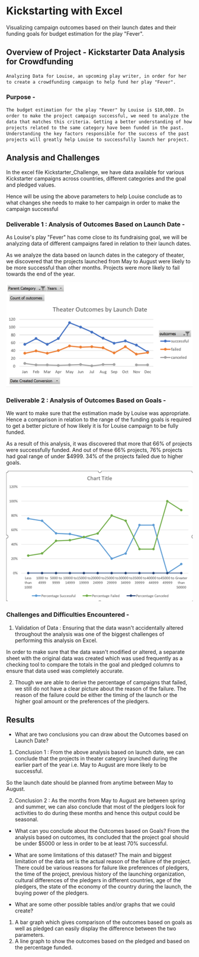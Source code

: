 # Kickstarting with Excel
Visualizing campaign outcomes based on their launch dates and their funding goals for budget estimation for the play "Fever".

## Overview of Project - Kickstarter Data Analysis for Crowdfunding
	Analyzing Data for Louise, an upcoming play writer, in order for her to create a crowdfunding campaign to help fund her play "Fever".

### Purpose - 
	The budget estimation for the play "Fever" by Louise is $10,000. In order to make the project campaign successful, we need to analyze the data that matches this criteria. Getting a better understanding of how projects related to the same category have been funded in the past. Understanding the key factors responsible for the success of the past projects will greatly help Louise to successfully launch her project. 

## Analysis and Challenges
In the excel file Kickstarter_Challenge, we have data available for various Kickstarter campaigns across countries, different categories and the goal and pledged values.
	
Hence will be using the above parameters to help Louise conclude as to what changes she needs to make to her campaign in order to make the campaign successful

### Deliverable 1 : Analysis of Outcomes Based on Launch Date -
As Louise's play "Fever" has come close to its fundraising goal, we will be analyzing data of different campaigns fared in relation to their launch dates.
	
As we analyze the data based on launch dates in the category of theater, we discovered that the projects launched from May to August were likely to be more successful than other months. Projects were more likely to fail towards the end of the year.

![Theater Outcomes by Launch-Date](Resources/Theater_Outcomes_vs_Launch_Date.png)


### Deliverable 2 : Analysis of Outcomes Based on Goals -
We want to make sure that the estimation made by Louise was appropriate. Hence a comparison in relation to the range of the funding goals is required to get a better picture of how likely it is for Louise campaign to be fully funded. 
 	
As a result of this analysis, it was discovered that more that 66% of projects were successfully funded. And out of these 66% projects, 76% projects had goal range of under $4999. 34% of the projects failed due to higher goals.

![Outcomes Based on Goals](Resources/Outcomes_based_vs_Goals.png)


### Challenges and Difficulties Encountered -
1. Validation of Data : Ensuring that the data wasn't accidentally altered throughout the analysis was one of the biggest challenges of performing this analysis on Excel.

In order to make sure that the data wasn't modified or altered, a separate sheet with the original data was created which was used frequently as a checking tool to compare the totals in the goal and pledged columns to ensure that data used was completely accurate. 

2. Though we are able to derive the percentage of campaigns that failed, we still do not have a clear picture about the reason of the failure. The reason of the failure could be either the timing of the launch or the higher goal amount or the preferences of the pledgers.

## Results

- What are two conclusions you can draw about the Outcomes based on Launch Date?

1. Conclusion 1 : From the above analysis based on launch date, we can conclude that the projects in theater category launched during the earlier part of the year i.e. May to August are more likely to be successful.

So the launch date should be planned from anytime between May to August.

2. Conclusion 2 : As the months from May to August are between spring and summer, we can also conclude that most of the pledgers look for activities to do during these months and hence this output could be seasonal.

- What can you conclude about the Outcomes based on Goals?
From the analysis based on outcomes, its concluded that the project goal should be under $5000 or less in order to be at least 70% successful.

- What are some limitations of this dataset?
The main and biggest limitation of the data set is the actual reason of the failure of the project. There could be various reasons for failure like preferences of pledgers, the time of the project, previous history of the launching organization, cultural differences of the pledgers in different countries, age of the pledgers, the state of the economy of the country during the launch, the buying power of the pledgers.

- What are some other possible tables and/or graphs that we could create?
1. A bar graph which gives comparison of the outcomes based on goals as well as pledged can easily display the difference between the two parameters.
2. A line graph to show the outcomes based on the pledged and based on the percentage funded.
